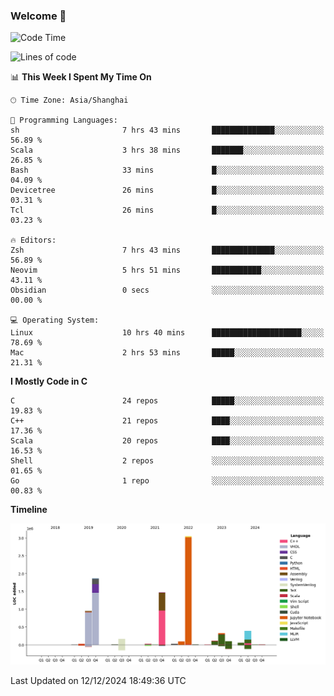 ### Welcome 👋

<!--START_SECTION:waka-->
![Code Time](http://img.shields.io/badge/Code%20Time-1%2C754%20hrs%2020%20mins-blue)

![Lines of code](https://img.shields.io/badge/From%20Hello%20World%20I%27ve%20Written-8.7%20million%20lines%20of%20code-blue)

📊 **This Week I Spent My Time On** 

```text
🕑︎ Time Zone: Asia/Shanghai

💬 Programming Languages: 
sh                       7 hrs 43 mins       ██████████████░░░░░░░░░░░   56.89 % 
Scala                    3 hrs 38 mins       ███████░░░░░░░░░░░░░░░░░░   26.85 % 
Bash                     33 mins             █░░░░░░░░░░░░░░░░░░░░░░░░   04.09 % 
Devicetree               26 mins             █░░░░░░░░░░░░░░░░░░░░░░░░   03.31 % 
Tcl                      26 mins             █░░░░░░░░░░░░░░░░░░░░░░░░   03.23 % 

🔥 Editors: 
Zsh                      7 hrs 43 mins       ██████████████░░░░░░░░░░░   56.89 % 
Neovim                   5 hrs 51 mins       ███████████░░░░░░░░░░░░░░   43.11 % 
Obsidian                 0 secs              ░░░░░░░░░░░░░░░░░░░░░░░░░   00.00 % 

💻 Operating System: 
Linux                    10 hrs 40 mins      ████████████████████░░░░░   78.69 % 
Mac                      2 hrs 53 mins       █████░░░░░░░░░░░░░░░░░░░░   21.31 % 
```

**I Mostly Code in C** 

```text
C                        24 repos            █████░░░░░░░░░░░░░░░░░░░░   19.83 % 
C++                      21 repos            ████░░░░░░░░░░░░░░░░░░░░░   17.36 % 
Scala                    20 repos            ████░░░░░░░░░░░░░░░░░░░░░   16.53 % 
Shell                    2 repos             ░░░░░░░░░░░░░░░░░░░░░░░░░   01.65 % 
Go                       1 repo              ░░░░░░░░░░░░░░░░░░░░░░░░░   00.83 % 
```



**Timeline**

![Lines of Code chart](https://raw.githubusercontent.com/Bohan-hu/Bohan-hu/master/assets/bar_graph.png)


 Last Updated on 12/12/2024 18:49:36 UTC
<!--END_SECTION:waka-->



